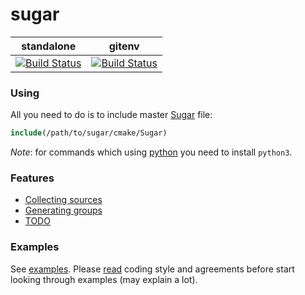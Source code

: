 # sugar
| standalone | gitenv |
|------------|--------|
| [![Build Status](https://travis-ci.org/ruslo/sugar.png?branch=master)](https://travis-ci.org/ruslo/sugar) | [![Build Status](https://travis-ci.org/ruslo/gitenv.png?branch=master)](https://travis-ci.org/ruslo/gitenv) |

### Using
All you need to do is to include master [Sugar](https://github.com/ruslo/sugar/tree/master/cmake) file:
```cmake
include(/path/to/sugar/cmake/Sugar)
```

*Note*: for commands which using [python](https://github.com/ruslo/sugar/tree/master/python) you need to install `python3`.
### Features
* [Collecting sources](https://github.com/ruslo/sugar/wiki/Collecting-sources)
* [Generating groups](https://github.com/ruslo/sugar/wiki/Generating-groups)
* [TODO]()

### Examples
See [examples](https://github.com/ruslo/sugar/tree/master/examples).
Please [read](https://github.com/ruslo/sugar/wiki/Coding-style) coding style and
agreements before start looking through examples (may explain a lot).
